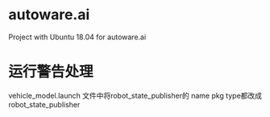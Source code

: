 # autoware.ai
Project with Ubuntu 18.04 for autoware.ai

# 运行警告处理
 vehicle_model.launch 文件中将robot_state_publisher的 name pkg type都改成 robot_state_publisher
